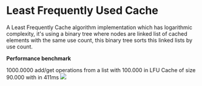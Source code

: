 # Least Frequently Used Cache

A Least Frequently Cache algorithm implementation which has logarithmic complexity, it's using a binary tree where nodes are linked list of cached elements with the same use count, this binary tree sorts this linked lists by use count.

<b>Performance benchmark</b><br>

1000.0000 add/get operations from a list with 100.000 in LFU Cache of size 90.000 with in 411ms
<img src="https://lh3.googleusercontent.com/s8-BdObj5CZEcmxI5YrabPgIWcWiYsmoZ70K4Zf7FpLDjAMN7SGQe_wRqjtcm7W05mdtLcCQkxvoCUAO2crzVjI_u4icR71x8zXIEY-nNpqxOv9reyx9jIazbIMouyL1q3rha25AgvJhH5xsjngSeq9PCqyq_8It00_Al2sJpnoFb9krsV47fOnY8qMIUOKcSZlOth2jtgKUdSnnFQrpksbQlskYG_fTLqenr8YKTMmgcWUJ4-n-BFk4fmbU29MHhbGuWuZDq1tANphWYBboSZpc-8HsnWDHCrYjHuI1XH9PJ8mQ-u2YxIudfjTFvt8t7T7QK8FbuoNTAX5PAuScf8YamFsUPqBDXpdp9cfYSWw5fv4Nzn0OYPQw7xI4aag_m95dQK1payicU-uw6zuyDARl-ZMjsw31eUt6JJBtc83spS4_f1TTZma5GLG03QC7c6VofUrwqVhNDPhYH7w9ZDc4u0oAlbVbwfEOvnFV7E3qt6gqvgKaOMjne3Ya1GzqAaa70XPYFOJUvWZF-hAQgLyPhnjbsU5MukLoADLzkA2outhMnmaOJrcaNRZwyRdgJFUrrO4PpF1fiBRYKvoNNTQbyXSBGGg=w1077-h208-no" />

